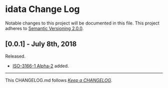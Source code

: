 #   idata Change Log

Notable changes to this project will be documented in this file. This project adheres to [Semantic Versioning 2.0.0](http://semver.org/).

##	[0.0.1] - July 8th, 2018

Released.
*   [ISO-3166-1 Alpha-2](./doc/iso-3166-1-alpha-2.md) added.

---
This CHANGELOG.md follows [*Keep a CHANGELOG*](http://keepachangelog.com/).
